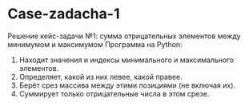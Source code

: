 # Case-zadacha-1
Решение кейс-задачи №1: сумма отрицательных элементов между минимумом и максимумом
Программа на Python:
1. Находит значения и индексы минимального и максимального элементов.
2. Определяет, какой из них левее, какой правее.
3. Берёт срез массива между этими позициями (не включая их).
4. Суммирует только отрицательные числа в этом срезе.
